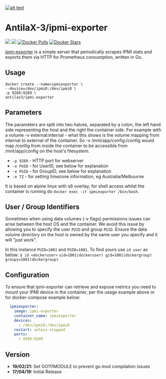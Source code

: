 [logo]: https://ci.nerv.com.au/userContent/antilax-3.png "AntilaX-3"
[![alt text][logo]](https://github.com/AntilaX-3/)

# AntilaX-3/ipmi-exporter
[![](https://images.microbadger.com/badges/version/antilax3/ipmi-exporter.svg)](https://microbadger.com/images/antilax3/ipmi-exporter "Get your own version badge on microbadger.com") [![](https://images.microbadger.com/badges/image/antilax3/ipmi-exporter.svg)](https://microbadger.com/images/antilax3/ipmi-exporter "Get your own image badge on microbadger.com") [![Docker Pulls](https://img.shields.io/docker/pulls/antilax3/ipmi-exporter.svg)](https://hub.docker.com/r/antilax3/ipmi-exporter/) [![Docker Stars](https://img.shields.io/docker/stars/antilax3/ipmi-exporter.svg)](https://hub.docker.com/r/antilax3/ipmi-exporter/)

[ipmi-exporter](https://github.com/lovoo/ipmi_exporter) is a simple server that periodically scrapes IPMI stats and exports them via HTTP for Prometheus consumption, written in Go. 
## Usage
```
docker create --name=ipmiexporter \
--device=/dev/ipmi0:/dev/ipmi0 \
-p 9289:9289 \
antilax3/ipmi-exporter
```
## Parameters
The parameters are split into two halves, separated by a colon, the left hand side representing the host and the right the container side. For example with a volume -v external:internal - what this shows is the volume mapping from internal to external of the container. So -v /mnt/app/config:/config would map /config from inside the container to be accessible from /mnt/app/config on the host's filesystem.

- `-p 9289` - HTTP port for webserver
- `-e PUID` - for UserID, see below for explanation
- `-e PGID` - for GroupID, see below for explanation
- `-e TZ` - for setting timezone information, eg Australia/Melbourne

It is based on alpine linux with s6 overlay, for shell access whilst the container is running do `docker exec -it ipmiexporter /bin/bash`.

## User / Group Identifiers
Sometimes when using data volumes (-v flags) permissions issues can arise between the host OS and the container. We avoid this issue by allowing you to specify the user `PUID` and group `PGID`. Ensure the data volume directory on the host is owned by the same user you specify and it will "just work".

In this instance `PUID=1001` and `PGID=1001`. To find yours use `id user` as below:
`$ id <dockeruser>`
    `uid=1001(dockeruser) gid=1001(dockergroup) groups=1001(dockergroup)`
    
## Configuration

To ensure that ipmi-exporter can retrieve and expose metrics you need to mount your IPMI device in the container, per the usage example above or for docker-compose example below:

```yaml
  ipmiexporter:
    image: ipmi-exporter
    container_name: ipmiexporter
    devices:
      - /dev/ipmi0:/dev/ipmi0
    restart: unless-stopped
    ports:
      - 9289:9289
```

## Version
- **19/02/21:** Set GO111MODULE to prevent go.mod compilation issues
- **17/04/19:** Initial Release